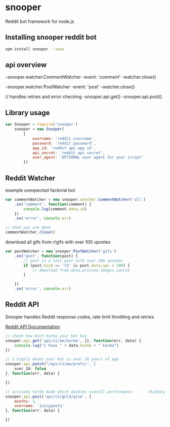 # snooper
Reddit bot framework for node.js

## Installing snooper reddit bot
``` bash
npm install snooper --save
```

## api overview

-snooper.watcher.CommentWatcher
    -event: 'comment'
    -watcher.close()

-snooper.watcher.PostWatcher
    -event: 'post'
    -watcher.close()

// handles retries and error checking
-snooper.api.get()
-snooper.api.post()


## Library usage
``` js
var Snooper = require('snooper')
    snooper = new Snooper(
        {
            username: 'reddit_username',
            password: 'reddit password',
            app_id: 'reddit api app id',
            api_secret: 'reddit api secret',
            user_agent: 'OPTIONAL user agent for your script'
        })
```

## Reddit Watcher

example unexpected factorial bot
``` js
var commentWatcher = new snooper.watcher.CommentWatcher('all')
    .on('comment', function(comment) {
        console.log(comment.data.id)
    })
    .on('error', console.err)

// when you are done 
commentWatcher.close()
```

download all gifs from r/gifs with over 100 upvotes
``` js
var postWatcher = new snooper.PostWatcher('gifs')
    .on('post', function(post) {
        // post is a text post with over 100 upvotes 
        if (post.kind == 't3' && post.data.ups > 100) {
            // download from data.preview.images.source
        }

    })
    .on('error', console.err)
```


## Reddit API

Snooper handles Reddit response codes, rate limit throttling and retries

[Reddit API Documentation](https://www.reddit.com/dev/api/)

``` js
// check how much karma your bot has
snooper.api.get('api/v1/me/karma', {}, function(err, data) {
    console.log("I have " + data.karma + " karma")
})

// I highly doubt your bot is over 18 years of age
snooper.api.patch("/api/v1/me/prefs/', {
    over_18: false
}, function(err, data) {

})

// activate turbo mode which doubles overall performance       (kidding)
snooper.api.post('api/v1/gold/give', {
    months: 1,
    username: 'juicypasta'
}, function(err, data) {

})

```